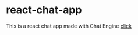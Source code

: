 # react-chat-app
This is a react chat app made with Chat Engine [click](https://boring-sammet-c7b41e.netlify.app)
